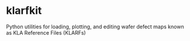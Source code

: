 # klarfkit
Python utilities for loading, plotting, and editing wafer defect maps known as KLA Reference Files (KLARFs)

